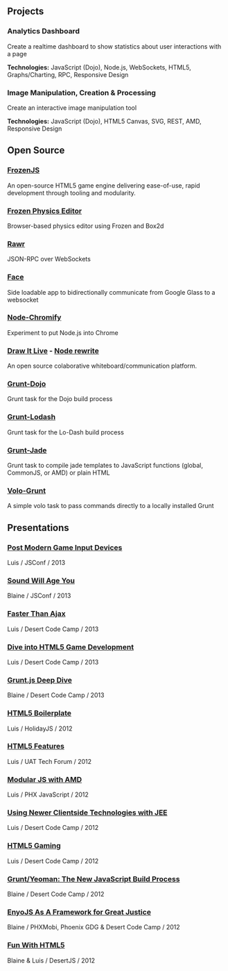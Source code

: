 
## Projects

### Analytics Dashboard

Create a realtime dashboard to show statistics about user interactions with a page

__Technologies:__ JavaScript (Dojo), Node.js, WebSockets, HTML5, Graphs/Charting, RPC, Responsive Design

### Image Manipulation, Creation & Processing

Create an interactive image manipulation tool

__Technologies:__ JavaScript (Dojo), HTML5 Canvas, SVG, REST, AMD, Responsive Design

## Open Source

### [FrozenJS](http://frozenjs.com)

An open-source HTML5 game engine delivering ease-of-use, rapid development through tooling and modularity.

### [Frozen Physics Editor](http://phated.github.io/frozen-editor/)

Browser-based physics editor using Frozen and Box2d

### [Rawr](https://github.com/iceddev/rawr)

JSON-RPC over WebSockets

### [Face](https://github.com/monteslu/Face)

Side loadable app to bidirectionally communicate from Google Glass to a websocket

### [Node-Chromify](https://github.com/iceddev/node-chromify)

Experiment to put Node.js into Chrome

### [Draw It Live](http://www.drawitlive.com/) - [Node rewrite](https://github.com/iceddev/drawitlivenode)

An open source colaborative whiteboard/communication platform.

### [Grunt-Dojo](https://github.com/phated/grunt-dojo)

Grunt task for the Dojo build process

### [Grunt-Lodash](https://github.com/lodash/grunt-lodash)

Grunt task for the Lo-Dash build process

### [Grunt-Jade](https://github.com/phated/grunt-jade)

Grunt task to compile jade templates to JavaScript functions (global, CommonJS, or AMD) or plain HTML

### [Volo-Grunt](https://github.com/phated/volo-grunt)

A simple volo task to pass commands directly to a locally installed Grunt

## Presentations

### [Post Modern Game Input Devices](https://github.com/iceddev/post-modern-game-input)

Luis / JSConf / 2013

### [Sound Will Age You](http://blog.iceddev.com/sound-will-age-you/)

Blaine / JSConf / 2013

### [Faster Than Ajax](http://azprogrammer.com/talks/dcc13_ws/)

Luis / Desert Code Camp / 2013

### [Dive into HTML5 Game Development](http://azprogrammer.com/talks/dcc13_html5/)

Luis / Desert Code Camp / 2013

### [Grunt.js Deep Dive](https://github.com/phated/dcc2013grunt)

Blaine / Desert Code Camp / 2013

### [HTML5 Boilerplate](http://azprogrammer.com/talks/holidayjs_html5/)

Luis / HolidayJS / 2012

### [HTML5 Features](http://azprogrammer.com/talks/techforum_html5/)

Luis / UAT Tech Forum / 2012

### [Modular JS with AMD](http://azprogrammer.com/talks/phxjs_amd/)

Luis / PHX JavaScript / 2012

### [Using Newer Clientside Technologies with JEE](http://azprogrammer.com/talks/dcc12_java/)

Luis / Desert Code Camp / 2012

### [HTML5 Gaming](http://azprogrammer.com/talks/dcc12_html5/)

Luis / Desert Code Camp / 2012

### [Grunt/Yeoman: The New JavaScript Build Process](https://github.com/phated/dcc_grunt)

Blaine / Desert Code Camp / 2012

### [EnyoJS As A Framework for Great Justice](http://phxmobi.nodester.com/)

Blaine / PHXMobi, Phoenix GDG & Desert Code Camp / 2012

### [Fun With HTML5](http://blog.iceddev.com/desertjs_html5/)

Blaine & Luis / DesertJS / 2012
